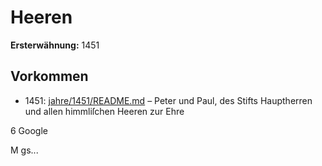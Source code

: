# Heeren

**Ersterwähnung:** 1451

## Vorkommen
- 1451: [jahre/1451/README.md](../jahre/1451/README.md) – Peter und Paul, des
Stifts Hauptherren und allen himmliſchen Heeren zur Ehre

6
Google


M gs...
